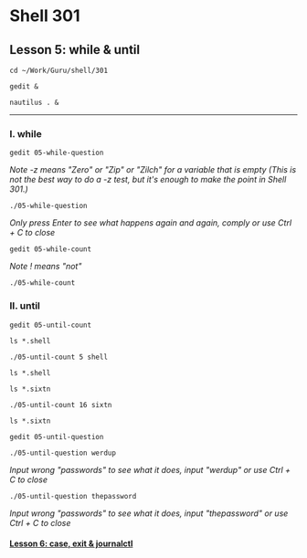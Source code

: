 # Shell 301
## Lesson 5: while & until

`cd ~/Work/Guru/shell/301`

`gedit &`

`nautilus . &`
___

### I. while

`gedit 05-while-question`

*Note -z means "Zero" or "Zip" or "Zilch" for a variable that is empty (This is not the best way to do a -z test, but it's enough to make the point in Shell 301.)*

`./05-while-question`

*Only press Enter to see what happens again and again, comply or use Ctrl + C to close*

`gedit 05-while-count`

*Note ! means "not"*

`./05-while-count`

### II. until

`gedit 05-until-count`

`ls *.shell`

`./05-until-count 5 shell`

`ls *.shell`

`ls *.sixtn`

`./05-until-count 16 sixtn`

`ls *.sixtn`

`gedit 05-until-question`

`./05-until-question werdup`

*Input wrong "passwords" to see what it does, input "werdup" or use Ctrl + C to close*

`./05-until-question thepassword`

*Input wrong "passwords" to see what it does, input "thepassword" or use Ctrl + C to close*

#### [Lesson 6: case, exit & journalctl](https://github.com/inkVerb/guru/blob/master/301-shell/Lesson-06.md)
